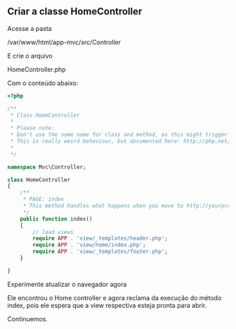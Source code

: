 ## Criar a classe HomeController

Acesse a pasta

/var/www/html/app-mvc/src/Controller

E crie o arquivo

HomeController.php

Com o conteúdo abaixo:

```php
<?php

/**
 * Class HomeController
 *
 * Please note:
 * Don't use the same name for class and method, as this might trigger an (unintended) __construct of the class.
 * This is really weird behaviour, but documented here: http://php.net/manual/en/language.oop5.decon.php
 *
 */

namespace Mvc\Controller;

class HomeController
{
    /**
     * PAGE: index
     * This method handles what happens when you move to http://yourproject/home/index (which is the default page btw)
     */
    public function index()
    {
        // load views
        require APP . 'view/_templates/header.php';
        require APP . 'view/home/index.php';
        require APP . 'view/_templates/footer.php';
    }

}
```

Experimente atualizar o navegador agora

Ele encontrou o Home controller e agora reclama da execução do método index, pois ele espera que a view respectiva esteja pronta para abrir.

Continuemos.

